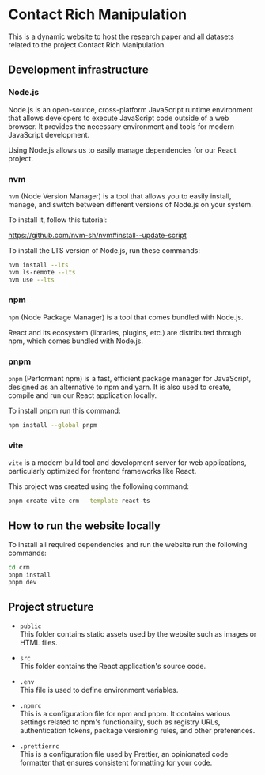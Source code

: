 # Contact Rich Manipulation

This is a dynamic website to host the research paper and all datasets related to the project Contact Rich Manipulation.

## Development infrastructure

### Node.js

Node.js is an open-source, cross-platform JavaScript runtime environment that allows developers to execute JavaScript code outside of a web browser. It provides the necessary environment and tools for modern JavaScript development.

Using Node.js allows us to easily manage dependencies for our React project.

### nvm

`nvm` (Node Version Manager) is a tool that allows you to easily install, manage, and switch between different versions of Node.js on your system.

To install it, follow this tutorial:

https://github.com/nvm-sh/nvm#install--update-script


To install the LTS version of Node.js, run these commands:

```bash
nvm install --lts
nvm ls-remote --lts
nvm use --lts
```

### npm

`npm` (Node Package Manager) is a tool that comes bundled with Node.js. 

React and its ecosystem (libraries, plugins, etc.) are distributed through npm, which comes bundled with Node.js.

### pnpm

`pnpm` (Performant npm) is a fast, efficient package manager for JavaScript, designed as an alternative to npm and yarn. It is also used to create, compile and run our React application locally.

To install pnpm run this command:

```bash
npm install --global pnpm
```

### vite

`vite` is a modern build tool and development server for web applications, particularly optimized for frontend frameworks like React.

This project was created using the following command:

```bash
pnpm create vite crm --template react-ts
```

## How to run the website locally

To install all required dependencies and run the website run the following commands:

```bash
cd crm
pnpm install
pnpm dev
```

## Project structure

* `public`\
  This folder contains static assets used by the website such as images or HTML files.

* `src`\
  This folder contains the React application's source code.

* `.env`\
  This file is used to define environment variables.

* `.npmrc`\
  This is a configuration file for npm and pnpm. It contains various settings related to npm's functionality, such as registry URLs, authentication tokens, package versioning rules, and other preferences.

* `.prettierrc`\
  This is a configuration file used by Prettier, an opinionated code formatter that ensures consistent formatting for your code.
